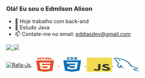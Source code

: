 ### Olá! Eu sou o Edmilson Alison



- 🔭 Hoje trabalho com back-and 
- 🌱 Estudo Java
- 📫 Contate-me no email: eddiasdev@gmail.com

<div>
  <a href="https://github.com/EdmilsonAlison">
  <img height="180em" src="https://github-readme-stats.vercel.app/api?username=EdmilsonAlison&show_icons=true&theme=dracula&include_all_commits=true&count_private=true"/>
  <img height="180em" src="https://github-readme-stats.vercel.app/api/top-langs/?username=EdmilsonAlison&layout=compact&langs_count=7&theme=dracula"/>
</div>
  
<div style="display: inline_block"><br>
   <img align="center" alt="Rafa-Js" height="40" width="70" src="https://cdn.jsdelivr.net/gh/devicons/devicon/icons/java/java-original-wordmark.svg">
   <img align="center" alt="Rafa-Js" height="40" width="70" src="https://github.com/devicons/devicon/blob/master/icons/html5/html5-plain-wordmark.svg">
   <img align="center" alt="Rafa-Js" height="40" width="70" src="https://github.com/devicons/devicon/blob/master/icons/css3/css3-plain-wordmark.svg">
   <img align="center" alt="Rafa-Js" height="40" width="70" src="https://github.com/devicons/devicon/blob/master/icons/javascript/javascript-original.svg">
 <img align="center" alt="Rafa-Js" height="40" width="70" src="https://github.com/devicons/devicon/blob/master/icons/mysql/mysql-original.svg">
</div>
  
  ##
  
